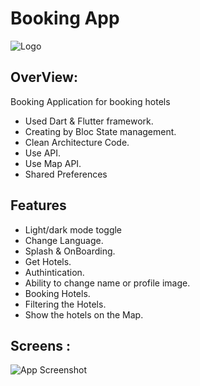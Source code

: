 # Booking App



![Logo](https://encrypted-tbn0.gstatic.com/images?q=tbn:ANd9GcTGF9uptZMemMSNtpIUdbERmYA15tY-ia6Dfg&usqp=CAU)


## OverView:

Booking Application for booking hotels
 - Used Dart & Flutter framework.
 - Creating by Bloc State management.
 - Clean Architecture Code.
 - Use API.
 - Use Map API.
 - Shared Preferences







## Features

- Light/dark mode toggle
- Change Language.
- Splash & OnBoarding.
- Get Hotels.
- Authintication.
- Ability to change name or profile image.
- Booking Hotels.
- Filtering the Hotels.
- Show the hotels on the Map.

## Screens :

![App Screenshot](https://via.placeholder.com/468x300?text=App+Screenshot+Here)

 
